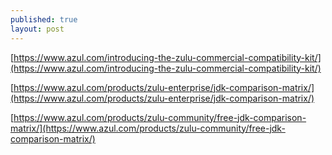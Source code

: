 ```yaml
---
published: true
layout: post
---
```


[https://www.azul.com/introducing-the-zulu-commercial-compatibility-kit/](https://www.azul.com/introducing-the-zulu-commercial-compatibility-kit/)

[https://www.azul.com/products/zulu-enterprise/jdk-comparison-matrix/](https://www.azul.com/products/zulu-enterprise/jdk-comparison-matrix/)

[https://www.azul.com/products/zulu-community/free-jdk-comparison-matrix/](https://www.azul.com/products/zulu-community/free-jdk-comparison-matrix/)
